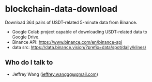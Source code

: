 # blockchain-data-download
Download 364 pairs of USDT-related 5-minute data from Binance.
* Google Colab project capable of downloading USDT-related data to Google Drive.
* Binance API: https://www.binance.com/en/binance-api
* data src: https://data.binance.vision/?prefix=data/spot/daily/klines/
## Who do I talk to <a name = "author"></a>
- Jeffrey Wang (jeffrey.wanggg@gmail.com)
